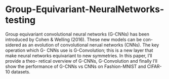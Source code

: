 # Group-Equivariant-NeuralNetworks-testing


Group equivariant convolutional neural networks
(G-CNNs) has been introduced by Cohen &
Welling (2016). These new models can be con-
sidered as an evolution of convolutional nerual
networks (CNNs). The key operation which G-
CNNs use is G-Convolution; this is a new layer
that make neural networks equivariant to new
symmetries. In this paper, I’ll provide a theo-
retical overview of G-CNNs, G-Convolution and
finally I’ll show the performance of G-CNNs
vs CNNs on Fashion-MNIST and CIFAR-10
datasets.
